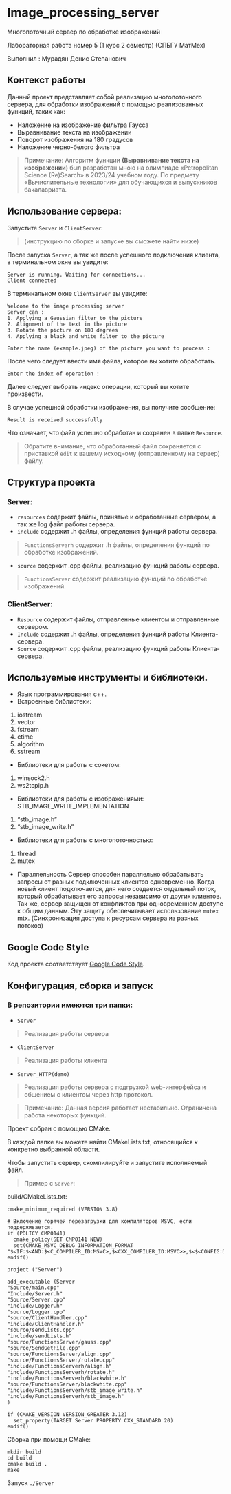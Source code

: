 # **Image_processing_server**
Многопоточный сервер по обработке изображений

Лабораторная работа номер 5 (1 курс 2 семестр) (СПБГУ МатМех)

Выполнил : Мурадян Денис Степанович

## Контекст работы 
Данный проект представляет собой реализацию многопоточного сервера, для обработки изображений с помощью реализованных функций, таких как:
- Наложение на изображение фильтра Гаусса
- Выравнивание текста на изображении
- Поворот изображения на 180 градусов
- Наложение черно-белого фильтра
> Примечание: Алгоритм функции **(Выравнивание текста на изображении)** был разработан мною на олимпиаде «Petropolitan Science (Re)Search» в 2023/24 учебном году. По предмету «Вычислительные технологии» для обучающихся и выпускников бакалавриата.

## Использование сервера:
Запустите `Server` и `ClientServer`:
>(инструкцию по сборке и запуске вы сможете найти ниже)

После запуска `Server`, а так же после успешного подключения клиента, в терминальном окне вы увидите:
```
Server is running. Waiting for connections...
Client connected 
```
В терминальном окне `ClientServer` вы увидите:
```
Welcome to the image processing server
Server can :
1. Applying a Gaussian filter to the picture
2. Alignment of the text in the picture
3. Rotate the picture on 180 degrees
4. Applying a black and white filter to the picture

Enter the name (example.jpeg) of the picture you want to process :
```
После чего следует ввести имя файла, которое вы хотите обработать.

```Enter the index of operation :```

Далее следует выбрать индекс операции, который вы хотите произвести.


В случае успешной обработки изображения, вы получите сообщение:


```Result is received successfully```


Что означает, что файл успешно обработан и сохранен в  папке ` Resource `.

>Обратите внимание, что обработанный файл сохраняется с приставкой `edit` к вашему исходному (отправленному на сервер) файлу.

## Структура проекта
### Server:
- `resources` содержит файлы, принятые и обработанные сервером, а так же log файл работы сервера.
- `include` содержит .h файлы, определения функций работы сервера.
> `FunctionsServerh` содержит .h файлы, определения функций по обработке изображений.

-  `source` содержит .cpp файлы, реализацию функций работы сервера.
> `FunctionsServer` содержит реализацию функций по обработке изображений.

### ClientServer:
- `Resource` содержит файлы, отправленные клиентом и отправленные сервером.
- `Include` содержит .h файлы, определения функций работы Клиента-сервера.
-  `Source` содержит .cpp файлы, реализацию функций работы Клиента-сервера.
## Используемые инструменты и библиотеки.
- Язык программирования с++.
- Встроенные библиотеки:
1. iostream
2. vector
3. fstream
4. ctime
5. algorithm
6. sstream

- Библиотеки для работы с сокетом:
1. winsock2.h
2. ws2tcpip.h

- Библиотеки  для работы с изображениями:
STB_IMAGE_WRITE_IMPLEMENTATION
1. “stb_image.h”
2. “stb_image_write.h”

- Библиотеки для работы с многопоточностью:
1. thread
2. mutex

- Параллельность
Сервер способен параллельно обрабатывать запросы от разных подключенных клиентов одновременно. Когда новый клиент подключается, для него создается отдельный поток, который обрабатывает его запросы независимо от других клиентов. Так же, сервер защищен от конфликтов при одновременном доступе к общим данным. Эту защиту обеспечитывает использование `mutex` mtx. (Синхронизация доступа к ресурсам сервера из разных потоков)

## Google Code Style
Код проекта соответствует [Google Code Style](https://google.github.io/styleguide/cppguide.html).
## Конфигурация, сборка и запуск
### В репозитории имеются три папки:
- `Server`
> Реализация работы сервера

- `ClientServer`
> Реализация работы клиента

- `Server_HTTP(demo)`
> Реализация работы сервера с подгрузкой web-интерфейса и общением с клиентом через http протокол. 

> Примечание: Данная версия работает нестабильно. Ограничена работа некоторых функций.

Проект собран с помощью CMake.

В каждой папке вы можете найти CMakeLists.txt, относящийся к конкретно выбранной области.

Чтобы запустить сервер, скомпилируйте и запустите исполняемый файл.
> Пример с `Server`:

build/CMakeLists.txt:
```
cmake_minimum_required (VERSION 3.8)

# Включение горячей перезагрузки для компиляторов MSVC, если поддерживается.
if (POLICY CMP0141)
  cmake_policy(SET CMP0141 NEW)
  set(CMAKE_MSVC_DEBUG_INFORMATION_FORMAT "$<IF:$<AND:$<C_COMPILER_ID:MSVC>,$<CXX_COMPILER_ID:MSVC>>,$<$<CONFIG:Debug,RelWithDebInfo>:EditAndContinue>,$<$<CONFIG:Debug,RelWithDebInfo>:ProgramDatabase>>")
endif()

project ("Server")

add_executable (Server 
"Source/main.cpp" 
"Include/Server.h" 
"Source/Server.cpp" 
"include/Logger.h" 
"source/Logger.cpp" 
"source/ClientHandler.cpp" 
"include/ClientHandler.h" 
"source/sendLists.cpp" 
"include/sendLists.h" 
"source/FunctionsServer/gauss.cpp"
"source/SendGetFile.cpp" 
"source/FunctionsServer/align.cpp" 
"source/FunctionsServer/rotate.cpp" 
"include/FunctionsServerh/align.h" 
"include/FunctionsServerh/rotate.h"
"include/FunctionsServerh/blackwhite.h"
"source/FunctionsServer/blackwhite.cpp" 
"include/FunctionsServerh/stb_image_write.h"
"include/FunctionsServerh/stb_image.h"
)

if (CMAKE_VERSION VERSION_GREATER 3.12)
  set_property(TARGET Server PROPERTY CXX_STANDARD 20)
endif()
```
Сборка при помощи CMake:
```
mkdir build
cd build
cmake build .
make 
```
Запуск
``` ./Server ```



